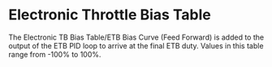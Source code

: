 # Electronic Throttle Bias Table

The Electronic TB Bias Table/ETB Bias Curve (Feed Forward) is added to the output of the ETB PID loop to arrive at the final ETB duty. Values in this table range from -100% to 100%. 
